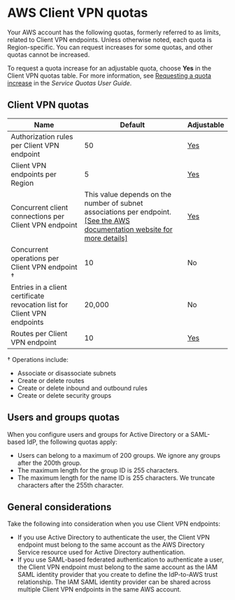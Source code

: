 # AWS Client VPN quotas<a name="limits"></a>

Your AWS account has the following quotas, formerly referred to as limits, related to Client VPN endpoints\. Unless otherwise noted, each quota is Region\-specific\. You can request increases for some quotas, and other quotas cannot be increased\.

To request a quota increase for an adjustable quota, choose **Yes** in the Client VPN quotas table\. For more information, see [Requesting a quota increase](https://docs.aws.amazon.com/servicequotas/latest/userguide/request-quota-increase.html) in the *Service Quotas User Guide*\.

## Client VPN quotas<a name="quotas-endpoints"></a>


| Name | Default | Adjustable | 
| --- | --- | --- | 
| Authorization rules per Client VPN endpoint | 50 | [Yes](https://console.aws.amazon.com/servicequotas/home/services/ec2/quotas/L-9A1BC94B) | 
| Client VPN endpoints per Region | 5 | [Yes](https://console.aws.amazon.com/servicequotas/home/services/ec2/quotas/L-8EA77D34) | 
| Concurrent client connections per Client VPN endpoint |  This value depends on the number of subnet associations per endpoint\. [\[See the AWS documentation website for more details\]](http://docs.aws.amazon.com/vpn/latest/clientvpn-admin/limits.html)  | [Yes](https://console.aws.amazon.com/servicequotas/home/services/ec2/quotas/L-C4B238BF) | 
| Concurrent operations per Client VPN endpoint † | 10 | No | 
| Entries in a client certificate revocation list for Client VPN endpoints | 20,000 | No | 
| Routes per Client VPN endpoint | 10 | [Yes](https://console.aws.amazon.com/servicequotas/home/services/ec2/quotas/L-401D78F7) | 

† Operations include:
+ Associate or disassociate subnets
+ Create or delete routes
+ Create or delete inbound and outbound rules
+ Create or delete security groups

## Users and groups quotas<a name="quotas-users-groups"></a>

When you configure users and groups for Active Directory or a SAML\-based IdP, the following quotas apply:
+ Users can belong to a maximum of 200 groups\. We ignore any groups after the 200th group\.
+ The maximum length for the group ID is 255 characters\.
+ The maximum length for the name ID is 255 characters\. We truncate characters after the 255th character\.

## General considerations<a name="quotas-general"></a>

Take the following into consideration when you use Client VPN endpoints:
+ If you use Active Directory to authenticate the user, the Client VPN endpoint must belong to the same account as the AWS Directory Service resource used for Active Directory authentication\.
+ If you use SAML\-based federated authentication to authenticate a user, the Client VPN endpoint must belong to the same account as the IAM SAML identity provider that you create to define the IdP\-to\-AWS trust relationship\. The IAM SAML identity provider can be shared across multiple Client VPN endpoints in the same AWS account\.